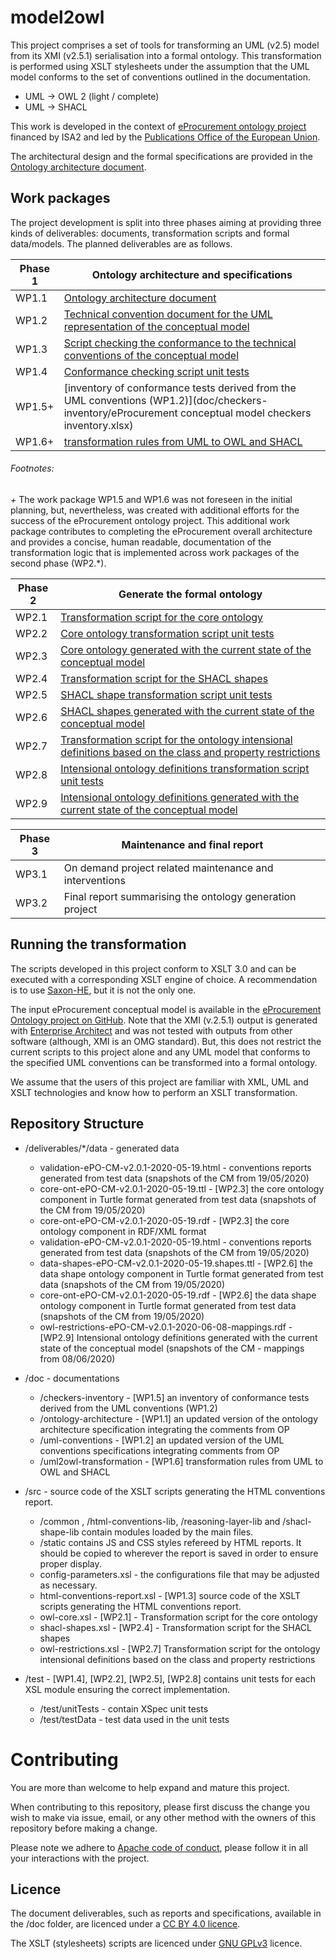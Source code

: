 # model2owl

This project comprises a set of tools for transforming an UML (v2.5) model from its XMI (v2.5.1) serialisation into a formal ontology. This transformation is performed using XSLT stylesheets under the assumption that the UML model conforms to the set of conventions outlined in the documentation.    

* UML -> OWL 2 (light / complete)
* UML -> SHACL

This work is developed in the context of [eProcurement ontology project](https://github.com/eprocurementontology/eprocurementontology) financed by ISA2 and led by the [Publications Office of the European Union](https://op.europa.eu/en/).

The architectural design and the formal specifications are provided in the [Ontology architecture document](doc/ontology-architecture/wp1-1-ontology-architecture-2020-05-03.pdf).  

##  Work packages

The project development is split into three phases aiming at providing three kinds of deliverables: documents, transformation scripts and formal data/models. The planned deliverables are as follows.

| Phase 1 	| Ontology architecture and specifications 	|
|--------	|-----------------------------------------------------------------------------------------------------------------------------	|
| WP1.1 	| [Ontology architecture document](doc/ontology-architecture/main.pdf) 	|
| WP1.2 	| [Technical convention document for the UML representation of the conceptual model](doc/uml-conventions/main.pdf)	|
| WP1.3 	| [Script checking the conformance to the technical conventions of the conceptual model](src/html-conventions-report.xsl) 	|
| WP1.4 	| [Conformance checking script unit tests](test/unitTests/test-html-conventions-lib) 	|
| WP1.5+ 	| [inventory of conformance tests derived from the UML conventions (WP1.2)](doc/checkers-inventory/eProcurement conceptual model checkers inventory.xlsx) 	|
| WP1.6+ 	| [transformation rules from UML to OWL and SHACL](doc/uml2owl-transformation/wp1-6-uml2owl-transformation-2020-05-25.pdf) 	|

###### Footnotes:
_+_ The work package WP1.5 and WP1.6 was not foreseen in the initial planning, but, nevertheless, was created with additional efforts for the success of the eProcurement ontology project. This additional work package contributes to completing the eProcurement overall architecture and provides a concise, human readable, documentation of the transformation logic that is implemented across work packages of the second phase (WP2.*).   


| Phase 2 	| Generate the formal ontology 	|
|--------	|-----------------------------------------------------------------------------------------------------------------------------	|
| WP2.1 	| [Transformation script for the core ontology](src/owl-core.xsl) 	|
| WP2.2 	| [Core ontology transformation script unit tests](test/test-owl-core-lib) 	|
| WP2.3 	| [Core ontology generated with the current state of the conceptual model](data/core-ont-ePO-CM-v2.0.1-2020-05-19.ttl) 	|
| WP2.4 	| [Transformation script for the SHACL shapes](src/shacl-shapes.xsl) 	|
| WP2.5 	| [SHACL shape transformation script unit tests](test/test-shacl-shape-lib) 	|
| WP2.6 	| [SHACL shapes generated with the current state of the conceptual model](data/data-shapes-ePO-CM-v2.0.1-2020-05-19.shapes.rdf) 	|
| WP2.7 	| [Transformation script for the ontology intensional definitions based on the class and property restrictions](src/owl-restrictions.xsl) 	|
| WP2.8 	| [Intensional ontology definitions transformation script unit tests](test/reasoning-layer-lib) 	|
| WP2.9 	| [Intensional ontology definitions generated with the current state of the conceptual model](data/owl-restrictions-ePO-CM-v2.0.1-2020-06-08-mappings.rdf) 	|

| Phase 3 	| Maintenance and final report 	|
|--------	|-----------------------------------------------------------------------------------------------------------------------------	|
| WP3.1 	| On demand project related maintenance and interventions  	|
| WP3.2 	| Final report summarising the ontology generation project 	|


## Running the transformation

The scripts developed in this project conform to XSLT 3.0 and can be executed with a corresponding XSLT engine of choice. A recommendation is to use [Saxon-HE](http://saxon.sourceforge.net/), but it is not the only one.

The input eProcurement conceptual model is available in the [eProcurement Ontology project on GitHub](https://github.com/eprocurementontology/eprocurementontology). Note that the XMI (v.2.5.1) output is generated with [Enterprise Architect](https://sparxsystems.com/products/ea/index.html) and was not tested with outputs from other software (although, XMI is an OMG standard). But, this does not restrict the current scripts to this project alone and any UML model that conforms to the specified UML conventions can be transformed into a formal ontology.    

We assume that the users of this project are familiar with XML, UML and XSLT technologies and know how to perform an XSLT transformation. 

## Repository Structure

* /deliverables/*/data -  generated data
  * validation-ePO-CM-v2.0.1-2020-05-19.html - conventions reports generated from test data (snapshots of the CM from 19/05/2020)   
  * core-ont-ePO-CM-v2.0.1-2020-05-19.ttl - [WP2.3] the core ontology component in Turtle format generated from test data (snapshots of the CM from 19/05/2020)  
  * core-ont-ePO-CM-v2.0.1-2020-05-19.rdf - [WP2.3] the core ontology component in RDF/XML format 
  * validation-ePO-CM-v2.0.1-2020-05-19.html - conventions reports generated from test data (snapshots of the CM from 19/05/2020) 
  * data-shapes-ePO-CM-v2.0.1-2020-05-19.shapes.ttl - [WP2.6] the data shape ontology component in Turtle format generated from test data (snapshots of the CM from 19/05/2020)  
  * core-ont-ePO-CM-v2.0.1-2020-05-19.rdf - [WP2.6] the data shape ontology component in Turtle format generated from test data (snapshots of the CM from 19/05/2020)
  * owl-restrictions-ePO-CM-v2.0.1-2020-06-08-mappings.rdf - [WP2.9] Intensional ontology definitions generated with the current state of the conceptual model (snapshots of the CM - mappings from 08/06/2020)  

* /doc - documentations
  * /checkers-inventory - [WP1.5] an inventory of conformance tests derived from the UML conventions (WP1.2)
  * /ontology-architecture - [WP1.1] an updated version of the ontology architecture specification integrating the comments from OP
  * /uml-conventions -  [WP1.2] an updated version of the UML conventions specifications integrating comments from OP
  * /uml2owl-transformation - [WP1.6] transformation rules from UML to OWL and SHACL

* /src - source code of the XSLT scripts generating the HTML conventions report. 
  * /common , /html-conventions-lib, /reasoning-layer-lib and /shacl-shape-lib contain modules loaded by the main files.
  * /static contains JS and CSS styles refereed by HTML reports. It should be copied to wherever the report is saved in order to ensure proper display.
  * config-parameters.xsl - the configurations file that may be adjusted as necessary.  
  * html-conventions-report.xsl - [WP1.3] source code of the XSLT scripts generating the HTML conventions report.
  * owl-core.xsl - [WP2.1] - Transformation script for the core ontology
  * shacl-shapes.xsl - [WP2.4] - Transformation script for the SHACL shapes    
  * owl-restrictions.xsl - [WP2.7] Transformation script for the ontology intensional definitions based on the class and property restrictions

* /test - [WP1.4], [WP2.2], [WP2.5], [WP2.8] contains unit tests for each XSL module ensuring the correct implementation.
  * /test/unitTests - contain XSpec unit tests
  * /test/testData - test data used in the unit tests

# Contributing
You are more than welcome to help expand and mature this project. 

When contributing to this repository, please first discuss the change you wish to make via issue, email, or any other method with the owners of this repository before making a change.

Please note we adhere to [Apache code of conduct](https://www.apache.org/foundation/policies/conduct), please follow it in all your interactions with the project.  

## Licence 

The document deliverables, such as reports and specifications, available in the /doc folder, are licenced under a [CC BY 4.0 licence](https://creativecommons.org/licenses/by/4.0/deed.en).

The XSLT (stylesheets) scripts are licenced under [GNU GPLv3](https://www.gnu.org/licenses/gpl-3.0.en.html) licence. 

        




